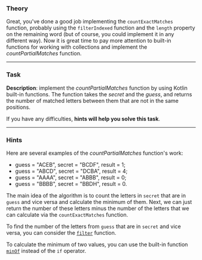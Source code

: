 ### Theory

Great, you've done a good job implementing the `countExactMatches` function, 
probably using the `filterIndexed` function and the `length` property on the remaining word (but of course, you could implement it in any different way).
Now it is great time to pay more attention to built-in functions for working with collections and implement the _countPartialMatches_ function.

___

### Task

**Description**: implement the _countPartialMatches_ function by using Kotlin built-in functions. The function takes the _secret_ and the _guess_,
and returns the number of matched letters between them that are not in the same positions.

If you have any difficulties, **hints will help you solve this task**.

----

### Hints

<div class="Hint" title="Examples of the `countPartialMatches` function's work">

Here are several examples of the _countPartialMatches_ function's work:

- guess = "ACEB", secret = "BCDF", result = 1;
- guess = "ABCD", secret = "DCBA", result = 4;
- guess = "AAAA", secret = "ABBB", result = 0;
- guess = "BBBB", secret = "BBDH", result = 0.
</div>

<div class="Hint" title="The main idea of the algorithm">

The main idea of the algorithm is to count the letters in `secret` that are in `guess` and vice versa and calculate the minimum of them.
Next, we can just return the number of these letters minus the number of the letters 
that we can calculate via the <code>countExactMatches</code> function.
</div>

<div class="Hint" title="The `filter` built-in function">

To find the number of the letters from <code>guess</code> that are in <code>secret</code> and vice versa, 
you can consider the <a href="https://kotlinlang.org/api/latest/jvm/stdlib/kotlin.text/filter.html"><code>filter</code></a> function.
</div>

<div class="Hint" title="The `minOf` built-in function">

To calculate the minimum of two values, you can use the built-in function <a href="https://kotlinlang.org/api/latest/jvm/stdlib/kotlin.comparisons/min-of.html"><code>minOf</code></a> instead of the `if` operator.
</div>
